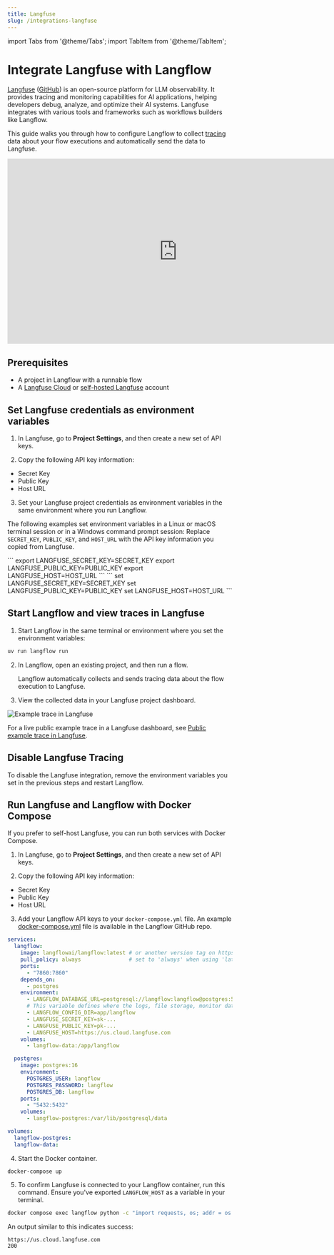 ```yaml
---
title: Langfuse
slug: /integrations-langfuse
---
```


import Tabs from '@theme/Tabs';
import TabItem from '@theme/TabItem';

# Integrate Langfuse with Langflow

[Langfuse](https://langfuse.com) ([GitHub](https://github.com/langfuse/langfuse)) is an open-source platform for LLM observability. It provides tracing and monitoring capabilities for AI applications, helping developers debug, analyze, and optimize their AI systems. Langfuse integrates with various tools and frameworks such as workflows builders like Langflow.

This guide walks you through how to configure Langflow to collect [tracing](https://langfuse.com/docs/tracing) data about your flow executions and automatically send the data to Langfuse.

<iframe width="760" height="415" src="https://www.youtube.com/embed/SA9gGbzwNGU?si=eDKvdtvhb3fJCSbl" title="YouTube video player" frameborder="0" allow="accelerometer; autoplay; clipboard-write; encrypted-media; gyroscope; picture-in-picture; web-share" referrerpolicy="strict-origin-when-cross-origin" allowfullscreen></iframe>

## Prerequisites

- A project in Langflow with a runnable flow
- A [Langfuse Cloud](https://cloud.langfuse.com) or [self-hosted Langfuse](https://langfuse.com/self-hosting) account

## Set Langfuse credentials as environment variables

1. In Langfuse, go to **Project Settings**, and then create a new set of API keys.

2. Copy the following API key information:

  - Secret Key
  - Public Key
  - Host URL

3. Set your Langfuse project credentials as environment variables in the same environment where you run Langflow.

The following examples set environment variables in a Linux or macOS terminal session or in a Windows command prompt session:
Replace `SECRET_KEY`, `PUBLIC_KEY`, and `HOST_URL` with the API key information you copied from Langfuse.
<Tabs>

<TabItem value="linux-macos" label="Linux or macOS" default>
```
export LANGFUSE_SECRET_KEY=SECRET_KEY
export LANGFUSE_PUBLIC_KEY=PUBLIC_KEY
export LANGFUSE_HOST=HOST_URL
```
</TabItem>

<TabItem value="windows" label="Windows" default>
```
set LANGFUSE_SECRET_KEY=SECRET_KEY
set LANGFUSE_PUBLIC_KEY=PUBLIC_KEY
set LANGFUSE_HOST=HOST_URL
```
</TabItem>

</Tabs>

## Start Langflow and view traces in Langfuse

1. Start Langflow in the same terminal or environment where you set the environment variables:

```bash
uv run langflow run
```

2. In Langflow, open an existing project, and then run a flow.

    Langflow automatically collects and sends tracing data about the flow execution to Langfuse.

3. View the collected data in your Langfuse project dashboard.

![Example trace in Langfuse](https://langfuse.com//images/blog/langflow-langfuse/langflow-example-trace.png)

For a live public example trace in a Langfuse dashboard, see [Public example trace in Langfuse](https://cloud.langfuse.com/project/cm0nywmaa005c3ol2msoisiho/traces/f016ae6d-4527-43f5-93ba-9d78388cd3d9?timestamp=2024-11-15T10%3A22%3A56.378Z&observation=c3680212-31f0-46e2-9310-add4352e4cc7).

## Disable Langfuse Tracing

To disable the Langfuse integration, remove the environment variables you set in the previous steps and restart Langflow.

## Run Langfuse and Langflow with Docker Compose

If you prefer to self-host Langfuse, you can run both services with Docker Compose.

1. In Langfuse, go to **Project Settings**, and then create a new set of API keys.

2. Copy the following API key information:

  - Secret Key
  - Public Key
  - Host URL

3. Add your Langflow API keys to your `docker-compose.yml` file.
An example [docker-compose.yml](https://github.com/langflow-ai/langflow/blob/main/docker_example/docker-compose.yml) file is available in the Langflow GitHub repo.
```yml
services:
  langflow:
    image: langflowai/langflow:latest # or another version tag on https://hub.docker.com/r/langflowai/langflow
    pull_policy: always               # set to 'always' when using 'latest' image
    ports:
      - "7860:7860"
    depends_on:
      - postgres
    environment:
      - LANGFLOW_DATABASE_URL=postgresql://langflow:langflow@postgres:5432/langflow
      # This variable defines where the logs, file storage, monitor data and secret keys are stored.
      - LANGFLOW_CONFIG_DIR=app/langflow
      - LANGFUSE_SECRET_KEY=sk-...
      - LANGFUSE_PUBLIC_KEY=pk-...
      - LANGFUSE_HOST=https://us.cloud.langfuse.com
    volumes:
      - langflow-data:/app/langflow

  postgres:
    image: postgres:16
    environment:
      POSTGRES_USER: langflow
      POSTGRES_PASSWORD: langflow
      POSTGRES_DB: langflow
    ports:
      - "5432:5432"
    volumes:
      - langflow-postgres:/var/lib/postgresql/data

volumes:
  langflow-postgres:
  langflow-data:
```

4. Start the Docker container.
```text
docker-compose up
```
5. To confirm Langfuse is connected to your Langflow container, run this command.
Ensure you've exported `LANGFLOW_HOST` as a variable in your terminal.
```sh
docker compose exec langflow python -c "import requests, os; addr = os.environ.get('LANGFUSE_HOST'); print(addr); res = requests.get(addr, timeout=5); print(res.status_code)"
```

An output similar to this indicates success:
```text
https://us.cloud.langfuse.com
200
```